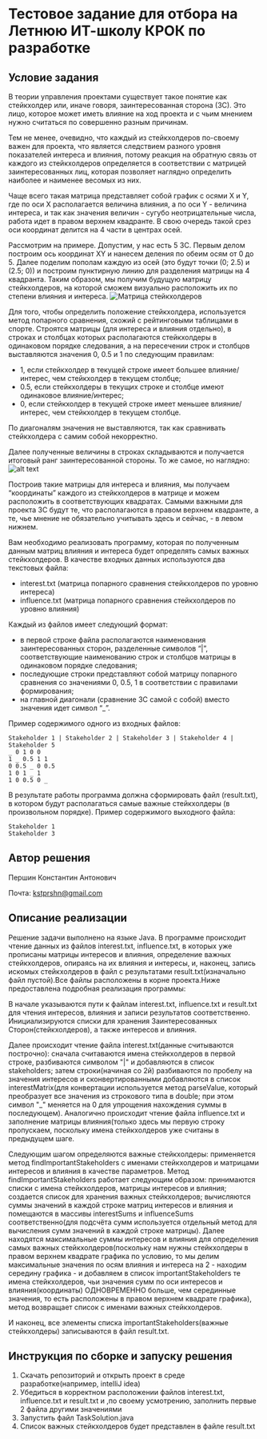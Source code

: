 # Тестовое задание для отбора на Летнюю ИТ-школу КРОК по разработке

## Условие задания
В теории управления проектами существует такое понятие как стейкхолдер или, иначе говоря, заинтересованная сторона (ЗС). Это лицо, которое может иметь влияние на ход проекта и с чьим мнением нужно считаться по совершенно разным причинам.

Тем не менее, очевидно, что каждый из стейкхолдеров по-своему важен для проекта, что является следствием разного уровня показателей интереса и влияния, потому реакция на обратную связь от каждого из стейкхолдеров определяется в соответствии с матрицей заинтересованных лиц, которая позволяет наглядно определить наиболее и наименее весомых из них.

Чаще всего такая матрица представляет собой график с осями X и Y, где по оси X располагается величина влияния, а по оси Y - величина интереса, и так как значения величин - сугубо неотрицательные числа, работа идет в правом верхнем квадранте. В свою очередь такой срез оси координат делится на 4 части в центрах осей.

Рассмотрим на примере. Допустим, у нас есть 5 ЗС. Первым делом построим ось координат XY и нанесем деления по обеим осям от 0 до 5. Далее поделим пополам каждую из осей (это будут точки (0; 2.5) и (2.5; 0)) и построим пунктирную линию для разделения матрицы на 4 квадранта. Таким образом, мы получим будущую матрицу стейкхолдеров, на которой сможем визуально расположить их по степени влияния и интереса.
![Матрица стейкхолдеров](https://github.com/croc-code/school2024-test-task5/blob/master/stakeholders_matrix.png)

Для того, чтобы определить положение стейкхолдера, используется метод попарного сравнения, схожий с рейтинговыми таблицами в спорте. Строятся матрицы (для интереса и влияния отдельно), в строках и столбцах которых располагаются стейкхолдеры в одинаковом порядке следования, а на пересечении строк и столбцов выставляются значения 0, 0.5 и 1 по следующим правилам:
- 1, если стейкхолдер в текущей строке имеет большее влияние/интерес, чем стейкхолдер в текущем столбце;
- 0.5, если стейкхолдеры в текущих строке и столбце имеют одинаковое влияние/интерес;
- 0, если стейкхолдер в текущей строке имеет меньшее влияние/интерес, чем стейкхолдер в текущем столбце.

По диагоналям значения не выставляются, так как сравнивать стейкхолдера с самим собой некорректно.

Далее полученные величины в строках складываются и получается итоговый ранг заинтересованной стороны. То же самое, но наглядно:
![alt text](https://github.com/croc-code/school2024-test-task5/blob/master/pair_compair.png)

Построив такие матрицы для интереса и влияния, мы получаем “координаты” каждого из стейкхолдеров в матрице и можем расположить в соответствующих квадратах.
Самыми важными для проекта ЗС будут те, что располагаются в правом верхнем квадранте, а те, чье мнение не обязательно учитывать здесь и сейчас, - в левом нижнем.

Вам необходимо реализовать программу, которая по полученным данным матриц влияния и интереса будет определять самых важных стейкхолдеров. В качестве входных данных используются два текстовых файла:
- interest.txt (матрица попарного сравнения стейкхолдеров по уровню интереса)
- influence.txt (матрица попарного сравнения стейкхолдеров по уровню влияния)

Каждый из файлов имеет следующий формат:
- в первой строке файла располагаются наименования заинтересованных сторон, разделенные символов “|”, соответствующие наименованию строк и столбцов матрицы в одинаковом порядке следования;
- последующие строки представляют собой матрицу попарного сравнения со значениями 0, 0.5, 1 в соответствии с правилами формирования;
- на главной диагонали (сравнение ЗС самой с собой) вместо значения идет символ “_”.

Пример содержимого одного из входных файлов:
```
Stakeholder 1 | Stakeholder 2 | Stakeholder 3 | Stakeholder 4 | Stakeholder 5
_ 0 1 0 0
1 _ 0.5 1 1
0 0.5 _ 0 0.5
1 0 1 _ 1
1 0 0.5 0 _
```

В результате работы программа должна сформировать файл (result.txt), в котором будут располагаться самые важные стейкхолдеры (в произвольном порядке). Пример содержимого выходного файла:
```
Stakeholder 1
Stakeholder 3
```

## Автор решения
Першин Константин Антонович 

Почта: kstprshn@gmail.com
## Описание реализации
  Решение задачи выполнено на языке Java. В программе происходит чтение данных из файлов interest.txt, influence.txt, в которых уже прописаны матрицы интересов и
влияния, определение важных стейкхолдеров, опираясь на их влияния и интересы, и, наконец, запись искомых стейкхолдеров в файл с результатами result.txt(изначально 
файл пустой).Все файлы расположены в корне проекта.Ниже предоставлена подробная реализация программы:

  В начале указываются пути к файлам interest.txt, influence.txt и result.txt для чтения интересов, влияния и записи результатов соответственно. Инициализируются 
списки для хранения Заинтересованных Сторон(стейĸхолдеров), а также интересов и влияния.

  Далее происходит чтение файла interest.txt(данные считываются построчно): сначала считаваются имена стейкхолдеров в первой строке, разбиваются символом "|" и 
добавляются в список stakeholders; затем строки(начиная со 2й) разбиваются по пробелу на значения интересов и сконвертированными добавляются в список 
interestMatrix(для конвертации используется метод parseValue, который преобразует все значения из строкового типа в double; при этом символ "_" меняется на 0 для
упрощения нахождения суммы в последующем). Аналогично происходит чтение файла influence.txt и заполнение матрицы влияния(только здесь мы первую строку пропускаем,
поскольку имена стейкхолдеров уже считаны в предыдущем шаге.

  Следующим шагом определяются важные стейкхолдеры: применяется метод findImportantStakeholders с именами стейкхолдеров и матрицами интересов и влияния в качестве 
параметров. Метод findImportantStakeholders работает следующим образом: принимаются списки с имена стейкхолдеров, матрицы интересов и влияния; создается список для
хранения важных стейкхолдеров; вычисляются суммы значений в каждой строке матриц интересов и влияния и помещаются в массивы interestSums и influenceSums 
соответственно(для подсчёта сумм используется отдельный метод для вычисления сумм значений в каждой строке матрицы). Далее находятся максимальные суммы интересов и
влияния для определения самых важных стейкхолдеров(поскольку нам нужны стейкхолдеры в правом верхнем квадрате графика по условию, то мы делим максимальные значения 
по осям влияния и интереса на 2 - находим середину графика - и добавляем в список importantStakeholders те имена стейкхолдеров, чьи значения сумм по оси интересов 
и влияния(координаты) ОДНОВРЕМЕННО больше, чем серединные значения, то есть расположены в правом верхнем квадрате графика), метод возвращает список с именами важных
стейкхолдеров. 

  И наконец, все элементы списка importantStakeholders(важные стейкхолдеры) записываются в файл result.txt.

## Инструкция по сборке и запуску решения
1) Скачать репозиторий и открыть проект в среде разработке(например, intelliJ idea)
2) Убедиться в корректном расположении файлов interest.txt, influence.txt и result.txt и ,по своему усмотрению, заполнить первые 2 файла другими значениями
3) Запустить файл TaskSolution.java
4) Список важных стейкхолдеров будет представлен в файле result.txt
